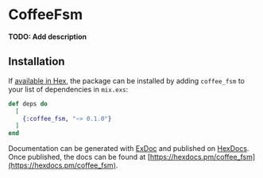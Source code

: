 # CoffeeFsm

**TODO: Add description**

## Installation

If [available in Hex](https://hex.pm/docs/publish), the package can be installed
by adding `coffee_fsm` to your list of dependencies in `mix.exs`:

```elixir
def deps do
  [
    {:coffee_fsm, "~> 0.1.0"}
  ]
end
```

Documentation can be generated with [ExDoc](https://github.com/elixir-lang/ex_doc)
and published on [HexDocs](https://hexdocs.pm). Once published, the docs can
be found at [https://hexdocs.pm/coffee_fsm](https://hexdocs.pm/coffee_fsm).

